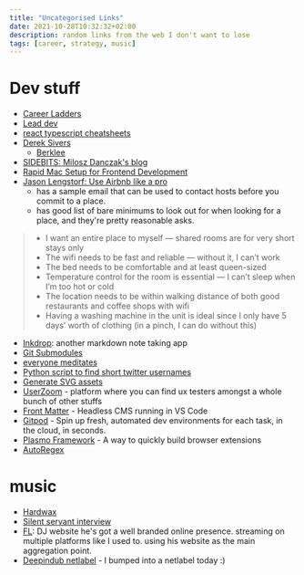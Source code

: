 ```yaml
---
title: "Uncategorised Links"
date: 2021-10-28T10:32:32+02:00
description: random links from the web I don't want to lose
tags: [career, strategy, music]
---
```



# Dev stuff
- [Career Ladders](https://career-ladders.dev/)
- [Lead dev](https://leaddev.com/)
- [react typescript cheatsheets](https://react-typescript-cheatsheet.netlify.app/)
- [Derek Sivers](https://sive.rs/)
  - [Berklee](https://sive.rs/berklee)
- [SIDEBITS: Milosz Danczak's blog](https://blog.sidebits.tech/)
- [Rapid Mac Setup for Frontend Development](https://zellwk.com/blog/rapid-mac-setup/)
- [Jason Lengstorf: Use Airbnb like a pro](https://www.lengstorf.com/use-airbnb-like-a-pro/) 
  - has a sample email that can be used to contact hosts before you commit to a place.
  - has good list of bare minimums to look out for when looking for a place, and they're pretty reasonable asks.
> - I want an entire place to myself — shared rooms are for very short stays only
> - The wifi needs to be fast and reliable — without it, I can’t work
> - The bed needs to be comfortable and at least queen-sized
> - Temperature control for the room is essential — I can’t sleep when I’m too hot or cold
> - The location needs to be within walking distance of both good restaurants and coffee shops with wifi
> - Having a washing machine in the unit is ideal since I only have 5 days’ worth of clothing (in a pinch, I can do without this)

- [Inkdrop](https://www.inkdrop.app/): another markdown note taking app
- [Git Submodules](https://blog.bitsrc.io/how-to-utilize-submodules-within-git-repos-5dfdd1c62d09)
- [everyone meditates](https://allthingsforthewin.com/everybody-meditates/)
- [Python script to find short twitter usernames](https://den.dev/blog/find-short-twitter-username/)
- [Generate SVG assets](https://haikei.app/)
- [UserZoom](https://www.userzoom.com/plan-userzoom/) - platform where you can find ux testers amongst a whole bunch of other stuffs
- [Front Matter](https://frontmatter.codes/) - Headless CMS running in VS Code
- [Gitpod](https://www.gitpod.io/) - Spin up fresh, automated dev environments
for each task, in the cloud, in seconds.
- [Plasmo Framework](https://docs.plasmo.com/) - A way to quickly build browser extensions
- [AutoRegex](https://www.autoregex.xyz/)

# music
- [Hardwax](https://hardwax.com/)
- [Silent servant interview](https://thequietus.com/articles/21074-interview-silent-servant)
- [FL](https://www.frankylen.com/): DJ website he's got a well branded online presence. streaming on multiple platforms like I used to. using his website as the main aggregation point.
- [Deepindub netlabel](https://deepindub.wordpress.com/) - I bumped into a netlabel today :)